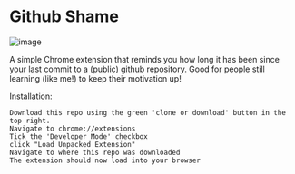 # Github Shame

![image](https://user-images.githubusercontent.com/18626805/27717131-803c2e20-5d86-11e7-8d59-e623b6223601.png)


A simple Chrome extension that reminds you how long it has been since your last commit
to a (public) github repository. Good for people still learning (like me!) to keep their
motivation up!

Installation:
```
Download this repo using the green 'clone or download' button in the top right.
Navigate to chrome://extensions
Tick the 'Developer Mode' checkbox
click "Load Unpacked Extension"
Navigate to where this repo was downloaded
The extension should now load into your browser
```
